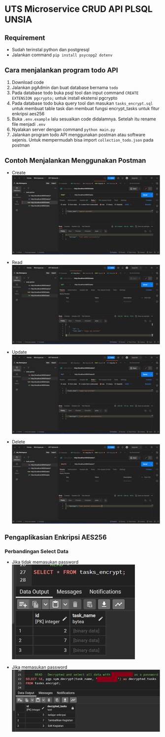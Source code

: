 # UTS Microservice CRUD API PLSQL UNSIA

## Requirement

-   Sudah terinstal python dan postgresql
-   Jalankan command `pip install psycopg2 dotenv`

## Cara menjalankan program todo API

1. Download code
2. Jalankan pgAdmin dan buat database bernama `todo`
3. Pada database todo buka psql tool dan input command `CREATE EXTENSION pgcrypto;` untuk install ekstensi pgcrypto
4. Pada database todo buka query tool dan masukan `tasks_encrypt.sql` untuk membuat table task dan membuat fungsi encrypt_tasks untuk fitur enkripsi aes256
5. Buka `.env.example` lalu sesuaikan code didalamnya. Setelah itu rename file menjadi `.env`
6. Nyalakan server dengan command `python main.py`
7. Jalankan program todo API menggunakan postman atau software sejenis. Untuk mempermudah bisa import `collection_todo.json` pada postman

## Contoh Menjalankan Menggunakan Postman

-   Create
    ![create](screenshot/create.png)

-   Read
    ![read](screenshot/read.png)

-   Update
    ![update](screenshot/update.png)

-   Delete
    ![delete](screenshot/delete.png)

## Pengaplikasian Enkripsi AES256

### Perbandingan Select Data

-   Jika tidak memasukan password
    ![no password](screenshot/no%20password.png)

-   Jika memasukan password
    ![dengan password](screenshot/dengan%20password.png)

